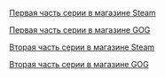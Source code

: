 [Первая часть серии в магазине Steam](https://store.steampowered.com/app/40950/Stronghold_HD/)

[Первая часть серии в магазине GOG](https://www.gog.com/game/stronghold)

[Вторая часть серии в магазине Steam](https://store.steampowered.com/app/40970/Stronghold_Crusader_HD/)

[Вторая часть серии в магазине GOG](https://www.gog.com/game/stronghold_crusader)

